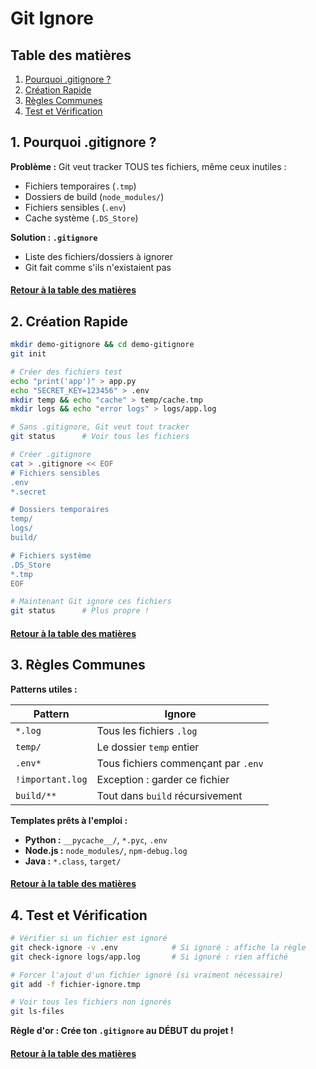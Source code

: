 # Git Ignore

<a name="table-des-matieres"></a>

## Table des matières

1. [Pourquoi .gitignore ?](#pourquoi)
2. [Création Rapide](#creation)
3. [Règles Communes](#regles)
4. [Test et Vérification](#test)

<a name="pourquoi"></a>
## 1. Pourquoi .gitignore ?

**Problème :** Git veut tracker TOUS tes fichiers, même ceux inutiles :
- Fichiers temporaires (`.tmp`)
- Dossiers de build (`node_modules/`)
- Fichiers sensibles (`.env`)
- Cache système (`.DS_Store`)

**Solution : `.gitignore`**
- Liste des fichiers/dossiers à ignorer
- Git fait comme s'ils n'existaient pas

#### [Retour à la table des matières](#table-des-matieres)

<a name="creation"></a>
## 2. Création Rapide

   ```bash
mkdir demo-gitignore && cd demo-gitignore
git init

# Créer des fichiers test
echo "print('app')" > app.py
echo "SECRET_KEY=123456" > .env
mkdir temp && echo "cache" > temp/cache.tmp
mkdir logs && echo "error logs" > logs/app.log

# Sans .gitignore, Git veut tout tracker
git status      # Voir tous les fichiers

# Créer .gitignore
cat > .gitignore << EOF
# Fichiers sensibles
.env
*.secret

# Dossiers temporaires  
temp/
logs/
build/

# Fichiers système
.DS_Store
*.tmp
EOF

# Maintenant Git ignore ces fichiers
git status      # Plus propre !
```

#### [Retour à la table des matières](#table-des-matieres)

<a name="regles"></a>
## 3. Règles Communes

**Patterns utiles :**

| Pattern | Ignore |
|---------|--------|
| `*.log` | Tous les fichiers `.log` |
| `temp/` | Le dossier `temp` entier |
| `.env*` | Tous fichiers commençant par `.env` |
| `!important.log` | Exception : garder ce fichier |
| `build/**` | Tout dans `build` récursivement |

**Templates prêts à l'emploi :**
- **Python :** `__pycache__/`, `*.pyc`, `.env`
- **Node.js :** `node_modules/`, `npm-debug.log`
- **Java :** `*.class`, `target/`

#### [Retour à la table des matières](#table-des-matieres)

<a name="test"></a>
## 4. Test et Vérification

   ```bash
# Vérifier si un fichier est ignoré
git check-ignore -v .env            # Si ignoré : affiche la règle
git check-ignore logs/app.log       # Si ignoré : rien affiché

# Forcer l'ajout d'un fichier ignoré (si vraiment nécessaire)
git add -f fichier-ignore.tmp

# Voir tous les fichiers non ignorés
git ls-files
```

**Règle d'or : Crée ton `.gitignore` au DÉBUT du projet !**

#### [Retour à la table des matières](#table-des-matieres)